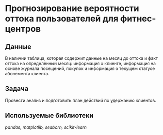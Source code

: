# Прогнозирование вероятности оттока пользователей для фитнес-центров
## Данные
В наличии таблица, которая содержит данные на месяц до оттока и факт оттока на определённый месяц: информация о клиенте, информация на основе журнала посещений, покупок и информация о текущем статусе абонемента клиента.

## Задача
Провести анализ и подготовить план действий по удержанию клиентов.

## Используемые библиотеки
*pandas, matplotlib, seaborn, scikit-learn*